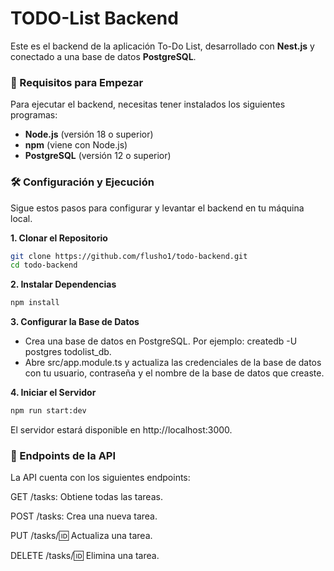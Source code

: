 # TODO-List Backend

Este es el backend de la aplicación To-Do List, desarrollado con **Nest.js** y conectado a una base de datos **PostgreSQL**.

### 🚀 Requisitos para Empezar

Para ejecutar el backend, necesitas tener instalados los siguientes programas:

-   **Node.js** (versión 18 o superior)
-   **npm** (viene con Node.js)
-   **PostgreSQL** (versión 12 o superior)

### 🛠️ Configuración y Ejecución

Sigue estos pasos para configurar y levantar el backend en tu máquina local.

**1. Clonar el Repositorio**
```bash
git clone https://github.com/flusho1/todo-backend.git
cd todo-backend
```
**2. Instalar Dependencias**
```bash
npm install
```
**3. Configurar la Base de Datos**
- Crea una base de datos en PostgreSQL. Por ejemplo: createdb -U postgres todolist_db.
- Abre src/app.module.ts y actualiza las credenciales de la base de datos con tu usuario, contraseña y el nombre de la base de datos que creaste.

**4. Iniciar el Servidor**
```bash
npm run start:dev
```
El servidor estará disponible en http://localhost:3000.


### 📍 Endpoints de la API
La API cuenta con los siguientes endpoints:

GET /tasks: Obtiene todas las tareas.

POST /tasks: Crea una nueva tarea.

PUT /tasks/:id: Actualiza una tarea.

DELETE /tasks/:id: Elimina una tarea.

